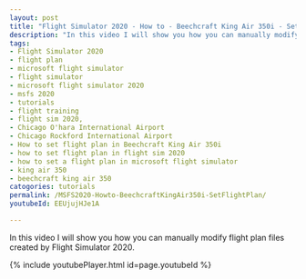 ```yaml
---
layout: post
title: "Flight Simulator 2020 - How to - Beechcraft King Air 350i - Set flight plan"
description: "In this video I will show you how you can manually modify flight plan files created by Flight Simulator 2020."
tags:
- Flight Simulator 2020
- flight plan
- microsoft flight simulator
- flight simulator
- microsoft flight simulator 2020
- msfs 2020
- tutorials
- flight training
- flight sim 2020,
- Chicago O'hara International Airport
- Chicago Rockford International Airport
- How to set flight plan in Beechcraft King Air 350i
- how to set flight plan in flight sim 2020
- how to set a flight plan in microsoft flight simulator
- king air 350
- beechcraft king air 350
catogories: tutorials
permalink: /MSFS2020-Howto-BeechcraftKingAir350i-SetFlightPlan/
youtubeId: EEUjujHJe1A

---
```


In this video I will show you how you can manually modify flight plan files created by Flight Simulator 2020.

{% include youtubePlayer.html id=page.youtubeId %}